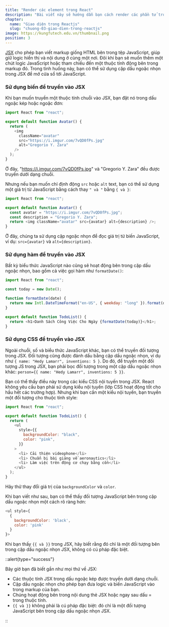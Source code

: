 ```yaml
---
title: "Render các element trong React"
description: "Bài viết này sẽ hướng dẫn bạn cách render các phần tử trong React bằng JSX và cách sử dụng cặp dấu ngoặc nhọn {} để tích hợp mã JavaScript vào trong JSX"
chapter:
  name: "Giao diện trong Reactjs"
  slug: "chuong-03-giao-dien-trong-reactjs"
image: https://kungfutech.edu.vn/thumbnail.png
position: 3
---
```


[JSX](/bai-viet/reactjs/jsx-la-gi) cho phép bạn viết markup giống HTML bên trong tệp JavaScript, giúp giữ logic hiển thị và nội dung ở cùng một nơi. Đôi khi bạn sẽ muốn thêm một chút logic JavaScript hoặc tham chiếu đến một thuộc tính động bên trong markup đó. Trong tình huống này, bạn có thể sử dụng cặp dấu ngoặc nhọn trong JSX để mở cửa sổ tới JavaScript.

### Sử dụng biến để truyền vào JSX

Khi bạn muốn truyền một thuộc tính chuỗi vào JSX, bạn đặt nó trong dấu ngoặc kép hoặc ngoặc đơn:

```javascript
import React from "react";

export default function Avatar() {
  return (
    <img
      className="avatar"
      src="https://i.imgur.com/7vQD0fPs.jpg"
      alt="Gregorio Y. Zara"
    />
  );
}
```

Ở đây, "https://i.imgur.com/7vQD0fPs.jpg" và "Gregorio Y. Zara" đều được truyền dưới dạng chuỗi.

Nhưng nếu bạn muốn chỉ định động `src` hoặc `alt` text, bạn có thể sử dụng một giá trị từ JavaScript bằng cách thay `" và "` bằng `{ và }`:

```javascript
import React from "react";

export default function Avatar() {
  const avatar = "https://i.imgur.com/7vQD0fPs.jpg";
  const description = "Gregorio Y. Zara";
  return <img className="avatar" src={avatar} alt={description} />;
}
```

Ở đây, chúng ta sử dụng cặp ngoặc nhọn để đọc giá trị từ biến JavaScript, ví dụ: `src={avatar}` và `alt={description}`.

### Sử dụng hàm để truyền vào JSX

Bất kỳ biểu thức JavaScript nào cũng sẽ hoạt động bên trong cặp dấu ngoặc nhọn, bao gồm cả việc gọi hàm như `formatDate()`:

```javascript
import React from "react";

const today = new Date();

function formatDate(date) {
  return new Intl.DateTimeFormat("en-US", { weekday: "long" }).format(date);
}

export default function TodoList() {
  return <h1>Danh Sách Công Việc Cho Ngày {formatDate(today)}</h1>;
}
```

### Sử dụng CSS để truyền vào JSX

Ngoài chuỗi, số và biểu thức JavaScript khác, bạn có thể truyền đối tượng trong JSX. Đối tượng cũng được đánh dấu bằng cặp dấu ngoặc nhọn, ví dụ như `{ name: "Hedy Lamarr", inventions: 5 }`. Do đó, để truyền một đối tượng JS trong JSX, bạn phải bọc đối tượng trong một cặp dấu ngoặc nhọn khác: `person={{ name: "Hedy Lamarr", inventions: 5 }}`.

Bạn có thể thấy điều này trong các kiểu CSS nội tuyến trong JSX. React không yêu cầu bạn phải sử dụng kiểu nội tuyến (lớp CSS hoạt động tốt cho hầu hết các trường hợp). Nhưng khi bạn cần một kiểu nội tuyến, bạn truyền một đối tượng cho thuộc tính style:

```javascript
import React from "react";

export default function TodoList() {
  return (
    <ul
      style={{
        backgroundColor: "black",
        color: "pink",
      }}
    >
      <li> Cải thiện videophone</li>
      <li> Chuẩn bị bài giảng về aeronautics</li>
      <li> Làm việc trên động cơ chạy bằng cồn</li>
    </ul>
  );
}
```

Hãy thử thay đổi giá trị của `backgroundColor` và `color`.

Khi bạn viết như sau, bạn có thể thấy đối tượng JavaScript bên trong cặp dấu ngoặc nhọn một cách rõ ràng hơn:

```javascript
<ul style={
  {
    backgroundColor: 'black',
    color: 'pink'
  }
}>
```

Khi bạn thấy `{{ và }}` trong JSX, hãy biết rằng đó chỉ là một đối tượng bên trong cặp dấu ngoặc nhọn JSX, không có cú pháp đặc biệt.


::alert{type="success"}

Bây giờ bạn đã biết gần như mọi thứ về JSX:

- Các thuộc tính JSX trong dấu ngoặc kép được truyền dưới dạng chuỗi.
- Cặp dấu ngoặc nhọn cho phép bạn đưa logic và biến JavaScript vào trong markup của bạn.
- Chúng hoạt động bên trong nội dung thẻ JSX hoặc ngay sau dấu = trong thuộc tính.
- `{{ và }}` không phải là cú pháp đặc biệt: đó chỉ là một đối tượng JavaScript bên trong cặp dấu ngoặc nhọn JSX.

::
